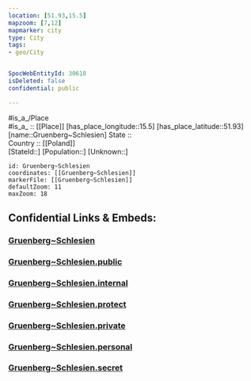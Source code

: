 ```yaml
---
location: [51.93,15.5] 
mapzoom: [7,12] 
mapmarker: city 
type: City
tags:
- geo/City


SpocWebEntityId: 30618
isDeleted: false
confidential: public

---
```

#is_a_/Place  
#is_a_ :: [[Place]] 
[has_place_longitude::15.5] 
[has_place_latitude::51.93] 
[name::Gruenberg~Schlesien] 
State ::  
Country :: [[Poland]]  
[StateId::] 
[Population::] 
[Unknown::] 


```leaflet
id: Gruenberg~Schlesien
coordinates: [[Gruenberg~Schlesien]] 
markerFile: [[Gruenberg~Schlesien]] 
defaultZoom: 11 
maxZoom: 18
```


## Confidential Links & Embeds: 

### [Gruenberg~Schlesien](/_Standards/Earth/Continent/Europe/Europe~East/Poland/Provinces~Poland/Lubusz/City/Gruenberg~Schlesien.md) 

### [Gruenberg~Schlesien.public](/_public/Earth/Continent/Europe/Europe~East/Poland/Provinces~Poland/Lubusz/City/Gruenberg~Schlesien.public.md) 

### [Gruenberg~Schlesien.internal](/_internal/Earth/Continent/Europe/Europe~East/Poland/Provinces~Poland/Lubusz/City/Gruenberg~Schlesien.internal.md) 

### [Gruenberg~Schlesien.protect](/_protect/Earth/Continent/Europe/Europe~East/Poland/Provinces~Poland/Lubusz/City/Gruenberg~Schlesien.protect.md) 

### [Gruenberg~Schlesien.private](/_private/Earth/Continent/Europe/Europe~East/Poland/Provinces~Poland/Lubusz/City/Gruenberg~Schlesien.private.md) 

### [Gruenberg~Schlesien.personal](/_personal/Earth/Continent/Europe/Europe~East/Poland/Provinces~Poland/Lubusz/City/Gruenberg~Schlesien.personal.md) 

### [Gruenberg~Schlesien.secret](/_secret/Earth/Continent/Europe/Europe~East/Poland/Provinces~Poland/Lubusz/City/Gruenberg~Schlesien.secret.md)

